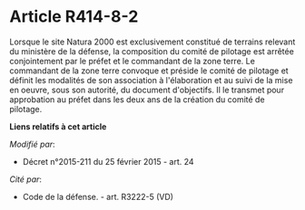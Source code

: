 # Article R414-8-2

Lorsque le site Natura 2000 est exclusivement constitué de terrains relevant du ministère de la défense, la composition du
comité de pilotage est arrêtée conjointement par le préfet et le commandant de la zone terre. Le commandant de la zone terre
convoque et préside le comité de pilotage et définit les modalités de son association à l'élaboration et au suivi de la mise
en oeuvre, sous son autorité, du document d'objectifs. Il le transmet pour approbation au préfet dans les deux ans de la
création du comité de pilotage.

**Liens relatifs à cet article**

_Modifié par_:

  - Décret n°2015-211 du 25 février 2015 - art. 24

_Cité par_:

  - Code de la défense. - art. R3222-5 (VD)
